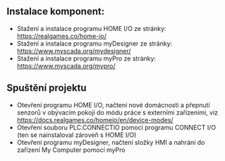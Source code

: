 ## Instalace komponent:
- Stažení a instalace programu HOME I/O ze stránky: https://realgames.co/home-io/
- Stažení a instalace programu myDesigner ze stránky: https://www.myscada.org/mydesigner/
- Stažení a instalace programu myPro ze stránky: https://www.myscada.org/mypro/

## Spuštění projektu
- Otevření programu HOME I/O, načtení nové domácnosti a přepnutí senzorů v obývacím pokoji do módu práce s externími zařízeními, viz https://docs.realgames.co/homeio/en/device-modes/
- Otevření souboru PLC.CONNECTIO pomocí programu CONNECT I/O (ten se nainstaloval zároveň s HOME I/O)
- Otevření programu myDesigner, načtení složky HMI a nahrání do zařízení My Computer pomocí myPro
